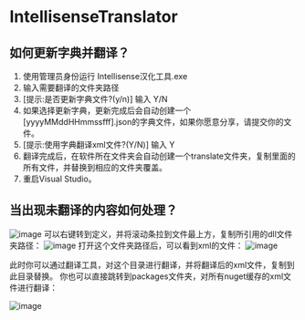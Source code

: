 # IntellisenseTranslator



## 如何更新字典并翻译？
1. 使用管理员身份运行 Intellisense汉化工具.exe
2. 输入需要翻译的文件夹路径
3. [提示:是否更新字典文件?(y/n)] 输入 Y/N
4. 如果选择更新字典，更新完成后会自动创建一个[yyyyMMddHHmmssfff].json的字典文件，如果你愿意分享，请提交你的文件。
5. [提示:使用字典翻译xml文件?(Y/N)] 输入 Y
6. 翻译完成后，在软件所在文件夹会自动创建一个translate文件夹，复制里面的所有文件，并替换到相应的文件夹覆盖。
7. 重启Visual Studio。







## 当出现未翻译的内容如何处理？
![image](https://user-images.githubusercontent.com/13758552/184807374-ad6a54d3-e1f8-4013-b0b6-0b1e661a7f88.png)
可以右键转到定义，并将滚动条拉到文件最上方，复制所引用的dll文件夹路径：
![image](https://user-images.githubusercontent.com/13758552/184807607-d1f48153-86a2-4e89-a905-9c5870ea07a7.png)
打开这个文件夹路径后，可以看到xml的文件：
![image](https://user-images.githubusercontent.com/13758552/184807756-7c5982a5-4119-4c71-b4d8-69f1db080f97.png)

此时你可以通过翻译工具，对这个目录进行翻译，并将翻译后的xml文件，复制到此目录替换。
你也可以直接跳转到packages文件夹，对所有nuget缓存的xml文件进行翻译：

![image](https://user-images.githubusercontent.com/13758552/184807980-d0b6f696-b508-4d73-b87a-0db47124f036.png)
